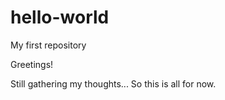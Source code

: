 # hello-world
My first repository

Greetings!

Still gathering my thoughts...
So this is all for now.
